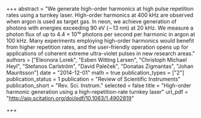 +++
abstract = "We generate high-order harmonics at high pulse repetition rates using a turnkey laser. High-order harmonics at 400 kHz are observed when argon is used as target gas. In neon, we achieve generation of photons with energies exceeding 90 eV (∼13 nm) at 20 kHz. We measure a photon flux of up to 4.4 × 10¹⁰ photons per second per harmonic in argon at 100 kHz. Many experiments employing high-order harmonics would benefit from higher repetition rates, and the user-friendly operation opens up for applications of coherent extreme ultra-violet pulses in new research areas."
authors = ["Eleonora Lorek", "Esben Witting Larsen", "Christoph Michael Heyl", "Stefanos Carlström", "David Paleček", "Donatas Zigmantas", "Johan Mauritsson"]
date = "2014-12-01"
math = true
publication_types = ["2"]
publication_status = 1
publication = "Review of Scientific Instruments"
publication_short = "Rev. Sci. Instrum."
selected = false
title = "High-order harmonic generation using a high-repetition-rate turnkey laser"
url_pdf = "http://aip.scitation.org/doi/pdf/10.1063/1.4902819"

+++
